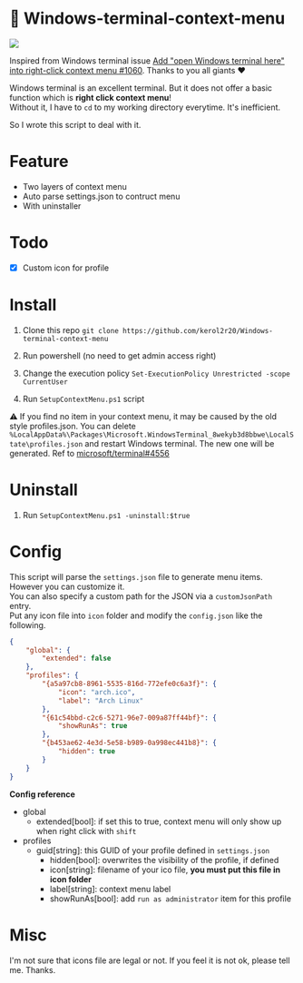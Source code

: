 # 🧾 Windows-terminal-context-menu 

![](https://raw.githubusercontent.com/kerol2r20/Windows-terminal-context-menu/master/Preview.png)

Inspired from Windows terminal issue [Add "open Windows terminal here" into right-click context menu #1060](https://github.com/microsoft/terminal/issues/1060). Thanks to you all giants ❤

Windows terminal is an excellent terminal. But it does not offer a basic function which is **right click context menu**!  
Without it, I have to `cd` to my working directory everytime. It's inefficient.  

So I wrote this script to deal with it.

# Feature
* Two layers of context menu
* Auto parse settings.json to contruct menu
* With uninstaller

# Todo
- [x] Custom icon for profile

# Install
1. Clone this repo
`git clone https://github.com/kerol2r20/Windows-terminal-context-menu`

2. Run powershell (no need to get admin access right)
3. Change the execution policy `Set-ExecutionPolicy Unrestricted -scope CurrentUser`
4. Run `SetupContextMenu.ps1` script

⚠️ If you find no item in your context menu, it may be caused by the old style profiles.json. You can delete `%LocalAppData%\Packages\Microsoft.WindowsTerminal_8wekyb3d8bbwe\LocalState\profiles.json` and restart Windows terminal. The new one will be generated. Ref to [microsoft/terminal#4556](https://github.com/microsoft/terminal/pull/4556) 

# Uninstall
1. Run `SetupContextMenu.ps1 -uninstall:$true`

# Config
This script will parse the `settings.json` file to generate menu items. However you can customize it.  
You can also specify a custom path for the JSON via a `customJsonPath` entry.  
Put any icon file into `icon` folder and modify the `config.json` like the following.

```json
{
    "global": {
        "extended": false
    },
    "profiles": {
        "{a5a97cb8-8961-5535-816d-772efe0c6a3f}": {
            "icon": "arch.ico",
            "label": "Arch Linux"
        },
        "{61c54bbd-c2c6-5271-96e7-009a87ff44bf}": {
            "showRunAs": true
        },
        "{b453ae62-4e3d-5e58-b989-0a998ec441b8}": {
            "hidden": true
        }
    }
}
```

**Config reference**
- global
  - extended[bool]: if set this to true, context menu will only show up when right click with `shift`
- profiles
  - guid[string]: this GUID of your profile defined in `settings.json`
    - hidden[bool]: overwrites the visibility of the profile, if defined
    - icon[string]: filename of your ico file, **you must put this file in icon folder**
    - label[string]: context menu label
    - showRunAs[bool]: add `run as administrator` item for this profile

# Misc
I'm not sure that icons file are legal or not. If you feel it is not ok, please tell me. Thanks.
